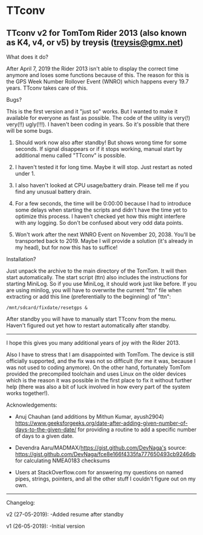 # TTconv
TTconv v2 for TomTom Rider 2013 (also known as K4, v4, or v5)
by treysis (treysis@gmx.net)
------------------------------------------------------------------------

What does it do?

After April 7, 2019 the Rider 2013 isn't able to display the correct time
anymore and loses some functions because of this. The reason for this is
the GPS Week Number Rollover Event (WNRO) which happens every 19.7 years.
TTconv takes care of this.


Bugs?

This is the first version and it "just so" works. But I wanted to make it
available for everyone as fast as possible. The code of the utility is
very(!) very(!!) ugly(!!!). I haven't been coding in years. So it's possible
that there will be some bugs.

1. Should work now also after standby! But shows wrong time for some seconds.
   If signal disappears or if it stops working, manual start by additional
   menu called "TTconv" is possible.

2. I haven't tested it for long time. Maybe it will stop. Just restart as
   noted under 1.

3. I also haven't looked at CPU usage/battery drain. Please tell me if you
   find any unusual battery drain.

4. For a few seconds, the time will be 0:00:00 because I had to introduce
   some delays when starting the scripts and didn't have the time yet to
   optimize this process. I haven't checked yet how this might interfere
   with any logging. So don't be confused about very odd data points.

5. Won't work after the next WNRO Event on November 20, 2038. You'll be
   transported back to 2019. Maybe I will provide a solution (it's already
   in my head), but for now this has to suffice!


Installation?

Just unpack the archive to the main directory of the TomTom. It will then
start automatically. The start script (ttn) also includes the instructions
for starting MiniLog. So if you use MiniLog, it should work just like before.
If you are using minilog, you will have to overwrite the current "ttn" file
when extracting or add this line (preferentially to the beginning) of "ttn":

	/mnt/sdcard/fixdate/resetgps &

After standby you will have to manually start TTconv from the menu. Haven't
figured out yet how to restart automatically after standby.

------------------------------------------------------------------------

I hope this gives you many additional years of joy with the Rider 2013.

Also I have to stress that I am disappointed with TomTom. The device is still
officially supported, and the fix was not so difficult (for me it was, because
I was not used to coding anymore).
On the other hand, fortunately TomTom provided the precompiled toolchain
and uses Linux on the older devices which is the reason it was possible in the
first place to fix it without further help (there was also a bit of luck
involved in how every part of the system works together!).


Acknowledgements:

- Anuj Chauhan (and additions by Mithun Kumar, ayush2904)
https://www.geeksforgeeks.org/date-after-adding-given-number-of-days-to-the-given-date/
for providing a routine to add a specific number of days to a given date.

- Devendra Aaru/MADMAX/https://gist.github.com/DevNaga's source:
https://gist.github.com/DevNaga/fce8e166f4335fa777650493cb9246db
for calculating NMEA0183 checksums

- Users at StackOverflow.com
for answering my questions on named pipes, strings, pointers, and all
the other stuff I couldn't figure out on my own.

------------------------------------------------------------------------
Changelog:

v2 (27-05-2019):
-Added resume after standby

v1 (26-05-2019):
-Initial version
